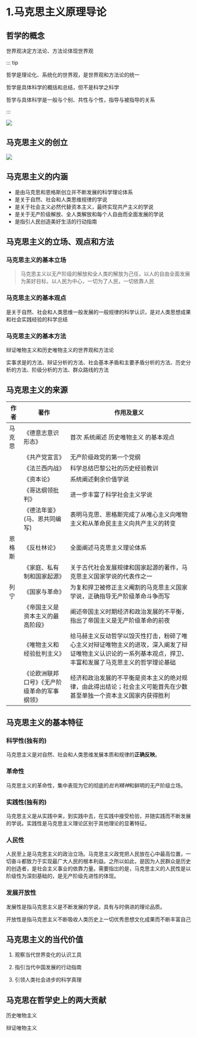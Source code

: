 # 1.马克思主义原理导论

## 哲学的概念 

世界观决定方法论、方法论体现世界观

::: tip

哲学是理论化、系统化的世界观，是世界观和方法论的统一

哲学是具体科学的概括和总结，但不是科学之科学

哲学与具体科学是一般与个别、共性与个性，指导与被指导的关系

:::

![](https://file.iglooblog.top/politics/%E5%93%B2%E5%AD%A6%E5%88%92%E5%88%86.svg)

## 马克思主义的创立

![](https://file.iglooblog.top/politics/%E9%A9%AC%E5%85%8B%E6%80%9D%E4%B8%BB%E4%B9%89%E7%9A%84%E5%88%9B%E7%AB%8B.svg)

## 马克思主义的内涵 

- 是由马克思和恩格斯创立并不断发展的科学理论体系
- 是关于自然、社会和人类思维规律的学说
- 是关于社会主义必然代替资本主义，最终实现共产主义的学说
- 是关于无产阶级解放、全人类解放和每个人自由而全面发展的学说
- 是指引人民创造美好生活的行动指南

## 马克思主义的立场、观点和方法 

### 马克思主义的基本立场

> 马克思主义以无产阶级的解放和全人类的解放为己任，以人的自由全面发展为美好目标，以人民为中心，一切为了人民，一切依靠人民

### 马克思主义的基本观点

是关于自然、社会和人类思维一般发展的一般规律的科学认识，是对人类思想成果和社会实践经验的科学总结

### 马克思主义的基本方法

辩证唯物主义和历史唯物主义的世界观和方法论

实事求是的方法、辩证分析的方法、社会基本矛盾和主要矛盾分析的方法、历史分析的方法、阶级分析的方法、群众路线的方法

## 马克思主义的来源 

| 作者   | 著作                                         | 作用及意义                                                   |
| ------ | -------------------------------------------- | ------------------------------------------------------------ |
| 马克思 | 《德意志意识形态》                           | 首次 系统阐述 历史唯物主义 的基本观点                        |
|        | 《共产党宣言》                               | 无产阶级政党的第一个党纲                                     |
|        | 《法兰西内战》                               | 科学总结巴黎公社的历史经验教训                               |
|        | 《资本论》                                   | 系统阐述剩余价值学说                                         |
|        | 《哥达纲领批判》                             | 进一步丰富了科学社会主义学说                                 |
|        | 《德法年鉴》(马、恩共同编写)                 | 表明马克思、恩格斯完成了从唯心主义向唯物主义和从革命民主主义向共产主义的转变 |
| 恩格斯 | 《反杜林论》                                 | 全面阐述马克思主义理论体系                                   |
|        | 《家庭、私有制和国家起源》                   | 关于古代社会发展规律和国家起源的著作，马克思主义国家学说的代表作之一 |
| 列宁   | 《国家与革命》                               | 为复和捍卫被修正主义阉割的马克思主义国家学说，正确指导无产阶级革命斗争而写 |
|        | 《帝国主义是资本主义的最高阶段》             | 阐述帝国主义时期经济和政治发展的不平衡，指出了帝国主义是无产阶级革命的前夜 |
|        | 《唯物主义和经验批判主义》                   | 给马赫主义反动哲学以毁灭性打击，粉碎了唯心主义对辩证唯物主义的进攻，深入阐发了辩证唯物主义认识论的一系列基本观点，捍卫、丰富和发展了马克思主义的哲学理论基础 |
|        | 《论欧洲联邦口号》《无产阶级革命的军事纲领》 | 经济和政治发展的不平衡是资本主义的绝对规律，由此得出结论；社会主义可能首先在少数甚至单独一个资本主义国家内获得胜利 |

## 马克思主义的基本特征 

### 科学性(独有的)

马克思主义是对自然、社会和人类思维发展本质和规律的**正确反映**。

### 革命性

马克思主义的革命性，集中表现为它的彻底的*批判精神*和鲜明的无产阶级立场。

### 实践性(独有的)

马克思主义是从实践中来，到实践中去，在实践中接受检验，并随实践而不断发展的学说。实践性是马克思主义理论区别于其他理论的显著特征。

### 人民性

人民至上是马克思主义的政治立场。马克思主义政党把人民放在心中最高位置，一切奋斗都致力于实现最广大人民的根本利益。之所以如此，是因为人民群众是历史的创造者，是社会主义事业的依靠力量。需要指岀的是，马克思主义的人民性是以阶级性为深刻基础的，是无产阶级先进性的体现。

### 发展开放性

发展性是指马克思主义是不断发展的学说，具有与时俱进的理论品质。

开放性是指马克思主义不断吸收人类历史上一切优秀思想文化成果而不断丰富自己

## 马克思主义的当代价值 

1. 观察当代世界变化的认识工具

2. 指引当代中国发展的行动指南

3. 引领人类社会进步的科学真理

## 马克思在哲学史上的两大贡献

历史唯物主义

辩证唯物主义
